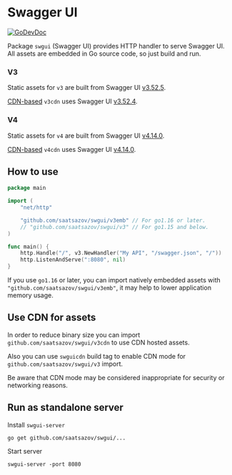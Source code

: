 # Swagger UI

[![GoDevDoc](https://img.shields.io/badge/dev-doc-00ADD8?logo=go)](https://pkg.go.dev/github.com/saatsazov/swgui)

Package `swgui` (Swagger UI) provides HTTP handler to serve Swagger UI. All assets are embedded in Go source code, so
just build and run.

### V3

Static assets for `v3` are built from Swagger
UI [v3.52.5](https://github.com/swagger-api/swagger-ui/releases/tag/v3.52.5).

[CDN-based](https://cdnjs.com/libraries/swagger-ui) `v3cdn` uses Swagger
UI [v3.52.4](https://github.com/swagger-api/swagger-ui/releases/tag/v3.52.4).

### V4

Static assets for `v4` are built from Swagger
UI [v4.14.0](https://github.com/swagger-api/swagger-ui/releases/tag/v4.14.0).

[CDN-based](https://cdnjs.com/libraries/swagger-ui) `v4cdn` uses Swagger
UI [v4.14.0](https://github.com/swagger-api/swagger-ui/releases/tag/v4.14.0).


## How to use

```go
package main

import (
	"net/http"

	"github.com/saatsazov/swgui/v3emb" // For go1.16 or later.
	// "github.com/saatsazov/swgui/v3" // For go1.15 and below.
)

func main() {
	http.Handle("/", v3.NewHandler("My API", "/swagger.json", "/"))
	http.ListenAndServe(":8080", nil)
}
```

If you use `go1.16` or later, you can import natively embedded assets with `"github.com/saatsazov/swgui/v3emb"`, it may
help to lower application memory usage.

## Use CDN for assets

In order to reduce binary size you can import `github.com/saatsazov/swgui/v3cdn` to use CDN hosted assets.

Also you can use `swguicdn` build tag to enable CDN mode for `github.com/saatsazov/swgui/v3` import.

Be aware that CDN mode may be considered inappropriate for security or networking reasons.

## Run as standalone server

Install `swgui-server`

    go get github.com/saatsazov/swgui/...

Start server

    swgui-server -port 8080

